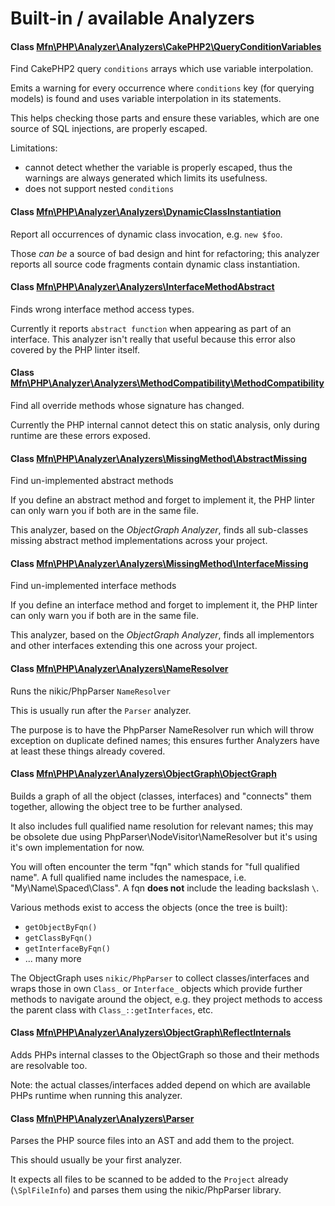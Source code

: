 # Built-in / available Analyzers

#### Class [Mfn\PHP\Analyzer\Analyzers\CakePHP2\QueryConditionVariables](/lib/Analyzers/CakePHP2/QueryConditionVariables.php)

Find CakePHP2 query `conditions` arrays which use variable interpolation.

Emits a warning for every occurrence where `conditions` key (for querying
models) is found and uses variable interpolation in its statements.

This helps checking those parts and ensure these variables, which are one
source of SQL injections, are properly escaped.

Limitations:
- cannot detect whether the variable is properly escaped, thus
  the warnings are always generated which limits its usefulness.
- does not support nested `conditions`

#### Class [Mfn\PHP\Analyzer\Analyzers\DynamicClassInstantiation](/lib/Analyzers/DynamicClassInstantiation.php)

Report all occurrences of dynamic class invocation, e.g. `new $foo`.

Those *can be* a source of bad design and hint for refactoring; this analyzer
reports all source code fragments contain dynamic class instantiation.

#### Class [Mfn\PHP\Analyzer\Analyzers\InterfaceMethodAbstract](/lib/Analyzers/InterfaceMethodAbstract.php)

Finds wrong interface method access types.

Currently it reports `abstract function` when appearing as part of an
interface. This analyzer isn't really that useful because this error
also covered by the PHP linter itself.

#### Class [Mfn\PHP\Analyzer\Analyzers\MethodCompatibility\MethodCompatibility](/lib/Analyzers/MethodCompatibility/MethodCompatibility.php)

Find all override methods whose signature has changed.

Currently the PHP internal cannot detect this on static analysis, only
during runtime are these errors exposed.

#### Class [Mfn\PHP\Analyzer\Analyzers\MissingMethod\AbstractMissing](/lib/Analyzers/MissingMethod/AbstractMissing.php)

Find un-implemented abstract methods

If you define an abstract method and forget to implement it, the PHP linter
can only warn you if both are in the same file.

This analyzer, based on the *ObjectGraph Analyzer*, finds all sub-classes
missing abstract method implementations across your project.

#### Class [Mfn\PHP\Analyzer\Analyzers\MissingMethod\InterfaceMissing](/lib/Analyzers/MissingMethod/InterfaceMissing.php)

Find un-implemented interface methods

If you define an interface method and forget to implement it, the PHP linter
can only warn you if both are in the same file.

This analyzer, based on the *ObjectGraph Analyzer*, finds all implementors
and other interfaces extending this one across your project.

#### Class [Mfn\PHP\Analyzer\Analyzers\NameResolver](/lib/Analyzers/NameResolver.php)

Runs the nikic/PhpParser `NameResolver`

This is usually run after the `Parser` analyzer.

The purpose is to have the PhpParser NameResolver run which will throw
exception on duplicate defined names; this ensures further Analyzers
have at least these things already covered.

#### Class [Mfn\PHP\Analyzer\Analyzers\ObjectGraph\ObjectGraph](/lib/Analyzers/ObjectGraph/ObjectGraph.php)

Builds a graph of all the object (classes, interfaces) and "connects" them
together, allowing the object tree to be further analysed.

It also includes full qualified name resolution for relevant names; this
may be obsolete due using PhpParser\NodeVisitor\NameResolver but it's using
it's own implementation for now.

You will often encounter the term "fqn" which stands for "full qualified name".
A full qualified name includes the namespace, i.e. "My\Name\Spaced\Class". A
fqn **does not** include the leading backslash `\`.


Various methods exist to access the objects (once the tree is built):
- `getObjectByFqn()`
- `getClassByFqn()`
- `getInterfaceByFqn()`
- ... many more

The ObjectGraph uses `nikic/PhpParser` to collect classes/interfaces and wraps
those in own `Class_` or `Interface_` objects which provide further methods
to navigate around the object, e.g. they project methods to access the
parent class with `Class_::getInterfaces`, etc.

#### Class [Mfn\PHP\Analyzer\Analyzers\ObjectGraph\ReflectInternals](/lib/Analyzers/ObjectGraph/ReflectInternals.php)

Adds PHPs internal classes to the ObjectGraph so those and their methods
are resolvable too.

Note: the actual classes/interfaces added depend on which are available
PHPs runtime when running this analyzer.

#### Class [Mfn\PHP\Analyzer\Analyzers\Parser](/lib/Analyzers/Parser.php)

Parses the PHP source files into an AST and add them to the project.

This should usually be your first analyzer.

It expects all files to be scanned to be added to the `Project` already
(`\SplFileInfo`) and parses them using the nikic/PhpParser library.

